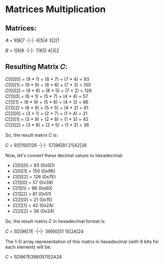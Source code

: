 # Matrices Multiplication

## Matrices:

𝐴 = 
9|8|7
-|-|-
6|5|4
3|2|1

𝐵 = 
1|9|8
-|-|-
7|6|5
4|3|2


## Resulting Matrix 𝐶:

𝐶[0][0] = (9 * 1) + (8 * 7) + (7 * 4) = 93  
𝐶[0][1] = (9 * 9) + (8 * 6) + (7 * 3) = 150  
𝐶[0][2] = (9 * 8) + (8 * 5) + (7 * 2) = 126  
𝐶[1][0] = (6 * 1) + (5 * 7) + (4 * 4) = 57  
𝐶[1][1] = (6 * 9) + (5 * 6) + (4 * 3) = 96  
𝐶[1][2] = (6 * 8) + (5 * 5) + (4 * 2) = 81  
𝐶[2][0] = (3 * 1) + (2 * 7) + (1 * 4) = 21  
𝐶[2][1] = (3 * 9) + (2 * 6) + (1 * 3) = 42  
𝐶[2][2] = (3 * 8) + (2 * 5) + (1 * 2) = 36  

So, the result matrix 𝐶 is:

𝐶 = 
93|150|126
-|-|-
57|96|81
21|42|36


Now, let's convert these decimal values to hexadecimal:

- 𝐶[0][0] = 93 (0x5D)
- 𝐶[0][1] = 150 (0x96)
- 𝐶[0][2] = 126 (0x7E)
- 𝐶[1][0] = 57 (0x39)
- 𝐶[1][1] = 96 (0x60)
- 𝐶[1][2] = 81 (0x51)
- 𝐶[2][0] = 21 (0x15)
- 𝐶[2][1] = 42 (0x2A)
- 𝐶[2][2] = 36 (0x24)

So, the result matrix 𝐶 in hexadecimal format is:

𝐶 = 
5D|96|7E
-|-|-
39|60|51
15|2A|24


The 1-D array representation of this matrix in hexadecimal (with 8 bits for each element) will be:

𝐶 = 5D967E396051152A24
